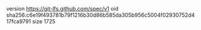 version https://git-lfs.github.com/spec/v1
oid sha256:c6e19f493781b79f1216b30d86b585da305b956c5004f02930752d417fca9791
size 1725
